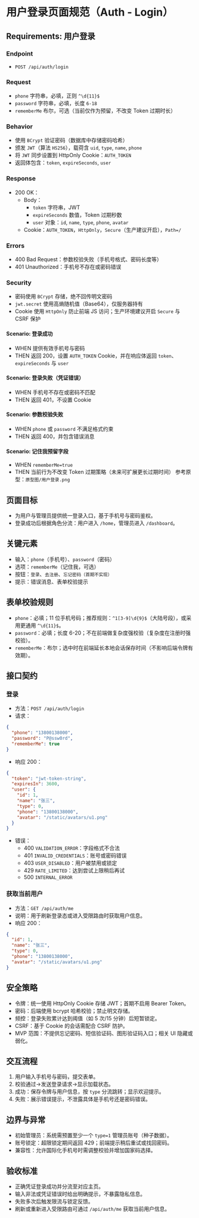 # 用户登录页面规范（Auth - Login）
## Requirements: 用户登录

### Endpoint
- `POST /api/auth/login`

### Request
- `phone` 字符串，必填，正则 `^\d{11}$`
- `password` 字符串，必填，长度 `6-18`
- `rememberMe` 布尔，可选（当前仅作为预留，不改变 Token 过期时长）

### Behavior
- 使用 `BCrypt` 验证密码（数据库中存储密码哈希）
- 颁发 `JWT`（算法 `HS256`），载荷含 `uid`, `type`, `name`, `phone`
- 将 `JWT` 同步设置到 HttpOnly Cookie：`AUTH_TOKEN`
- 返回体包含：`token`, `expireSeconds`, `user`

### Response
- 200 OK：
  - Body：
    - `token` 字符串，JWT
    - `expireSeconds` 数值，Token 过期秒数
    - `user` 对象：`id`, `name`, `type`, `phone`, `avatar`
  - Cookie：`AUTH_TOKEN`，`HttpOnly`，`Secure`（生产建议开启），`Path=/`

### Errors
- 400 Bad Request：参数校验失败（手机号格式、密码长度等）
- 401 Unauthorized：手机号不存在或密码错误

### Security
- 密码使用 `BCrypt` 存储，绝不回传明文密码
- `jwt.secret` 使用高熵随机值（Base64），仅服务器持有
- Cookie 使用 `HttpOnly` 防止前端 JS 访问；生产环境建议开启 `Secure` 与 CSRF 保护

#### Scenario: 登录成功
- WHEN 提供有效手机号与密码
- THEN 返回 200，设置 `AUTH_TOKEN` Cookie，并在响应体返回 `token`、`expireSeconds` 与 `user`

#### Scenario: 登录失败（凭证错误）
- WHEN 手机号不存在或密码不匹配
- THEN 返回 401，不设置 Cookie

#### Scenario: 参数校验失败
- WHEN `phone` 或 `password` 不满足格式约束
- THEN 返回 400，并包含错误消息

#### Scenario: 记住我预留字段
- WHEN `rememberMe=true`
- THEN 当前行为不改变 Token 过期策略（未来可扩展更长过期时间）
参考原型：`原型图/用户登录.png`

## 页面目标
- 为用户与管理员提供统一登录入口，基于手机号与密码鉴权。
- 登录成功后根据角色分流：用户进入 `/home`，管理员进入 `/dashboard`。

## 关键元素
- 输入：`phone`（手机号）、`password`（密码）
- 选项：`rememberMe`（记住我，可选）
- 按钮：`登录`、`去注册`、`忘记密码（首期不实现）`
- 提示：错误消息、表单校验提示

## 表单校验规则
- `phone`：必填；11 位手机号码；推荐规则：`^1[3-9]\d{9}$`（大陆号段），或采用更通用 `^\d{11}$`。
- `password`：必填；长度 6-20；不在前端做复杂度强校验（复杂度在注册时强校验）。
- `rememberMe`：布尔；选中时在前端延长本地会话保存时间（不影响后端令牌有效期）。

## 接口契约

### 登录
- 方法：`POST /api/auth/login`
- 请求：
```json
{
  "phone": "13800138000",
  "password": "P@ssw0rd",
  "rememberMe": true
}
```
- 响应 200：
```json
{
  "token": "jwt-token-string",
  "expiresIn": 3600,
  "user": {
    "id": 1,
    "name": "张三",
    "type": 0,
    "phone": "13800138000",
    "avatar": "/static/avatars/u1.png"
  }
}
```
- 错误：
  - 400 `VALIDATION_ERROR`：字段格式不合法
  - 401 `INVALID_CREDENTIALS`：账号或密码错误
  - 403 `USER_DISABLED`：用户被禁用或锁定
  - 429 `RATE_LIMITED`：达到尝试上限稍后再试
  - 500 `INTERNAL_ERROR`

### 获取当前用户
- 方法：`GET /api/auth/me`
- 说明：用于刷新登录态或进入受限路由时获取用户信息。
- 响应 200：
```json
{
  "id": 1,
  "name": "张三",
  "type": 0,
  "phone": "13800138000",
  "avatar": "/static/avatars/u1.png"
}
```

## 安全策略
- 令牌：统一使用 HttpOnly Cookie 存储 JWT；首期不启用 Bearer Token。
- 密码：后端使用 bcrypt 哈希校验；禁止明文存储。
- 频控：登录失败累计达到阈值（如 5 次/15 分钟）后短暂锁定。
- CSRF：基于 Cookie 的会话需配合 CSRF 防护。
- MVP 范围：不提供忘记密码、短信验证码、图形验证码入口；相关 UI 隐藏或弱化。

## 交互流程
1. 用户输入手机号与密码，提交表单。
2. 校验通过→发送登录请求→显示加载状态。
3. 成功：保存令牌与用户信息，按 `type` 分流跳转；显示欢迎提示。
4. 失败：展示错误提示，不泄露具体是手机号还是密码错误。

## 边界与异常
- 初始管理员：系统需预置至少一个 `type=1` 管理员账号（种子数据）。
- 账号锁定：超限锁定期间返回 429；前端提示稍后重试或找回密码。
- 兼容性：允许国际化手机号时需调整校验并增加国家码选择。

## 验收标准
- 正确凭证登录成功并分流至对应主页。
- 输入非法或凭证错误时给出明确提示，不暴露隐私信息。
- 失败多次后触发限流与锁定反馈。
- 刷新或重新进入受限路由可通过 `/api/auth/me` 获取当前用户信息。